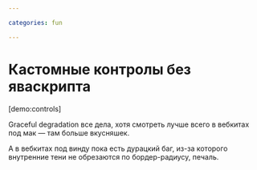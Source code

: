 ```yaml
---

categories: fun

---
```


# Кастомные контролы без яваскрипта

[demo:controls]

Graceful degradation все дела, хотя смотреть лучше всего в вебкитах под мак — там больше вкусняшек.

А в вебкитах под винду пока есть дурацкий баг, из-за которого внутренние тени не обрезаются по бордер-радиусу, печаль.
